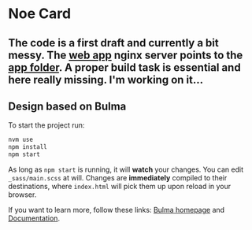 # Noe Card

## The code is a first draft and currently a bit messy. The [web app](http://app.noe-club.at) nginx server points to the [app folder](./app). A proper build task is essential and here really missing. I'm working on it...


## Design based on Bulma

To start the project run:

```sh
nvm use
npm install
npm start
```

As long as `npm start` is running, it will **watch** your changes. You can edit `_sass/main.scss` at will. Changes are **immediately** compiled to their destinations, where `index.html` will pick them up upon reload in your browser.

If you want to learn more, follow these links: [Bulma homepage](http://bulma.io) and [Documentation](http://bulma.io/documentation/overview/start/).
